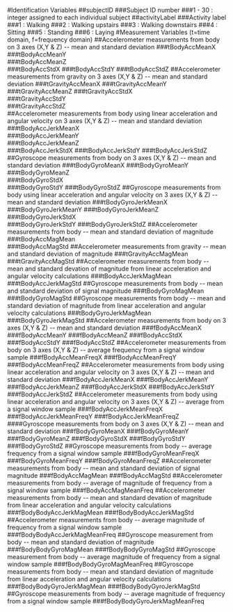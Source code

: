 #Identification Variables
##subjectID
###Subject ID number
###1 - 30 : integer assigned to each individual subject
##activityLabel
###Activity label
###1 : Walking
###2 : Walking upstairs
###3 : Walking downstairs
###4 : Sitting
###5 : Standing
###6 : Laying
#Measurement Variables (t=time domain, f=frequency domain)
##Accelerometer measurements from body on 3 axes (X,Y & Z) -- mean and standard deviation
###tBodyAccMeanX	
###tBodyAccMeanY	
###tBodyAccMeanZ	
###tBodyAccStdX	
###tBodyAccStdY	
###tBodyAccStdZ	
##Accelerometer measurements from gravity on 3 axes (X,Y & Z) -- mean and standard deviation
###tGravityAccMeanX
###tGravityAccMeanY
###tGravityAccMeanZ	
###tGravityAccStdX	
###tGravityAccStdY	
###tGravityAccStdZ	
##Accelerometer measurements from body using linear acceleration and angular velocity on 3 axes (X,Y & Z) -- mean and standard deviation 
###tBodyAccJerkMeanX	
###tBodyAccJerkMeanY	
###tBodyAccJerkMeanZ	
###tBodyAccJerkStdX
###tBodyAccJerkStdY
###tBodyAccJerkStdZ
##Gyroscope measurements from body on 3 axes (X,Y & Z) -- mean and standard deviation
###tBodyGyroMeanX
###tBodyGyroMeanY
###tBodyGyroMeanZ	
###tBodyGyroStdX	
###tBodyGyroStdY
###tBodyGyroStdZ
##Gyroscope measurements from body using linear acceleration and angular velocity on 3 axes (X,Y & Z) -- mean and standard deviation
###tBodyGyroJerkMeanX	
###tBodyGyroJerkMeanY
###tBodyGyroJerkMeanZ
###tBodyGyroJerkStdX	
###tBodyGyroJerkStdY
###tBodyGyroJerkStdZ
##Accelerometer measurements from body -- mean and standard deviation of magnitude
###tBodyAccMagMean	
###tBodyAccMagStd
##Accelerometer measurements from gravity -- mean and standard deviation of magnitude
###tGravityAccMagMean
###tGravityAccMagStd
##Accelerometer measurements from body -- mean and standard devation of magnitude from linear acceleration and angular velocity calculations
###tBodyAccJerkMagMean
###tBodyAccJerkMagStd
##Gyroscope measurements from body -- mean and standard deviation of signal magnitude
###tBodyGyroMagMean
###tBodyGyroMagStd
##Gyroscope measurements from body -- mean and standard deviation of magnitude from linear acceleration and angular velocity calculations
###tBodyGyroJerkMagMean
###tBodyGyroJerkMagStd
##Accelerometer measurements from body on 3 axes (X,Y & Z) -- mean and standard deviation
###fBodyAccMeanX
###fBodyAccMeanY
###fBodyAccMeanZ
###fBodyAccStdX
###fBodyAccStdY
###fBodyAccStdZ
##Accelerometer measurements from body on 3 axes (X,Y & Z) -- average frequency from a signal window sample
###fBodyAccMeanFreqX
###fBodyAccMeanFreqY
###fBodyAccMeanFreqZ
##Accelerometer measurements from body using linear acceleration and angular velocity on 3 axes (X,Y & Z) -- mean and standard deviation 
###fBodyAccJerkMeanX
###fBodyAccJerkMeanY
###fBodyAccJerkMeanZ
###fBodyAccJerkStdX
###fBodyAccJerkStdY
###fBodyAccJerkStdZ
##Accelerometer measurements from body using linear acceleration and angular velocity on 3 axes (X,Y & Z) -- average from a signal window sample
###fBodyAccJerkMeanFreqX	
###fBodyAccJerkMeanFreqY
###fBodyAccJerkMeanFreqZ	
####Gyroscope measurements from body on 3 axes (X,Y & Z) -- mean and standard deviation
###fBodyGyroMeanX
###fBodyGyroMeanY
###fBodyGyroMeanZ
###fBodyGyroStdX
###fBodyGyroStdY
###fBodyGyroStdZ
##Gyroscope measurements from body -- average frequency from a signal window sample
###fBodyGyroMeanFreqX
###fBodyGyroMeanFreqY
###fBodyGyroMeanFreqZ
##Accelerometer measurements from body -- mean and standard deviation of signal magnitude
###fBodyAccMagMean
###fBodyAccMagStd
##Accelerometer measurements from body -- average of magnitude of frequency from a signal window sample
###fBodyAccMagMeanFreq
##Accelerometer measurements from body -- mean and standard devation of magnitude from linear acceleration and angular velocity calculations
###fBodyBodyAccJerkMagMean
###fBodyBodyAccJerkMagStd
##Accelerometer measurements from body -- average magnitude of frequency from a signal window sample
###fBodyBodyAccJerkMagMeanFreq
##Gyroscope measurement from body -- mean and standard deviation of magnitude
###fBodyBodyGyroMagMean
###fBodyBodyGyroMagStd
##Gyroscope measurement from body -- average magnitude of frequency from a signal window sample
###fBodyBodyGyroMagMeanFreq
##Gyroscope measurements from body -- mean and standard deviation of magnitude from linear acceleration and angular velocity calculations
###fBodyBodyGyroJerkMagMean
###fBodyBodyGyroJerkMagStd
##Gyroscope measurements from body -- average magnitude of frequency from a signal window sample
###fBodyBodyGyroJerkMagMeanFreq	

